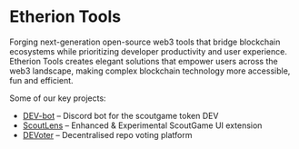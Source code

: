# Etherion Tools

Forging next-generation open-source web3 tools that bridge blockchain ecosystems while prioritizing developer productivity and user experience. Etherion Tools creates elegant solutions that empower users across the web3 landscape, making complex blockchain technology more accessible, fun and efficient.

Some of our key projects:

- [DEV-bot](https://github.com/etherion-tools/DEV-bot) – Discord bot for the scoutgame token DEV
- [ScoutLens](https://github.com/etherion-tools/ScoutLens) – Enhanced & Experimental ScoutGame UI extension
- [DEVoter](https://github.com/etherion-tools/DEVoter) – Decentralised repo voting platform
